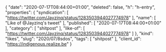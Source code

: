 {
  "date": "2020-07-17T08:44:00+01:00",
  "deleted": false,
  "h": "h-entry",
  "properties": {
    "syndication": [
      "https://twitter.com/Jayzinq/status/1283503944027774978"
    ],
    "name": [
      "Like of @Jayzinq's tweet"
    ],
    "published": [
      "2020-07-17T08:44:00+01:00"
    ],
    "category": [
      "shitpost"
    ],
    "like-of": [
      "https://twitter.com/Jayzinq/status/1283503944027774978"
    ]
  },
  "kind": "likes",
  "slug": "2020/07/8sdos",
  "tags": [
    "shitpost"
  ],
  "client_id": "https://indigenous.realize.be"
}
